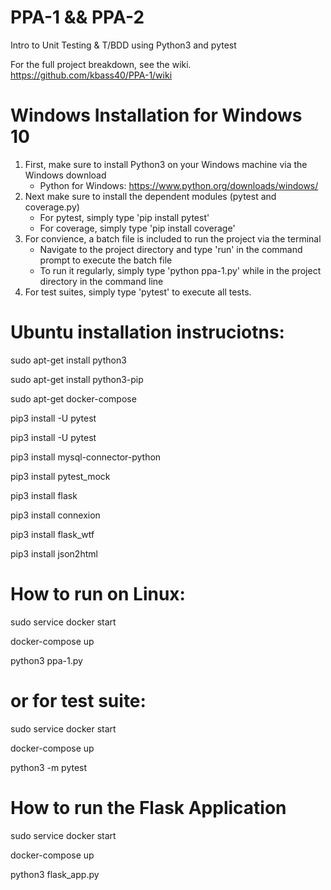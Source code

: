 # PPA-1 && PPA-2
 Intro to Unit Testing & T/BDD using Python3 and pytest

 For the full project breakdown, see the wiki. https://github.com/kbass40/PPA-1/wiki

# Windows Installation for Windows 10
1. First, make sure to install Python3 on your Windows machine via the Windows download
    - Python for Windows: https://www.python.org/downloads/windows/
2. Next make sure to install the dependent modules (pytest and coverage.py)
    - For pytest, simply type 'pip install pytest'
    - For coverage, simply type 'pip install coverage'
3. For convience, a batch file is included to run the project via the terminal
    - Navigate to the project directory and type 'run' in the command prompt to execute the batch file
    - To run it regularly, simply type 'python ppa-1.py' while in the project directory in the command line
4. For test suites, simply type 'pytest' to execute all tests.



# Ubuntu installation instruciotns:

sudo apt-get install python3

sudo apt-get install python3-pip

sudo apt-get docker-compose

pip3 install -U pytest

pip3 install -U pytest

pip3 install mysql-connector-python

pip3 install pytest_mock

pip3 install flask

pip3 install connexion

pip3 install flask_wtf

pip3 install json2html

# How to run on Linux: 
 
 sudo service docker start
 
 docker-compose up
 
 python3 ppa-1.py 

# or for test suite: 
 
 sudo service docker start
 
 docker-compose up
 
 python3 -m pytest 


# How to run the Flask Application
 
 sudo service docker start
 
 docker-compose up
 
 python3 flask_app.py
